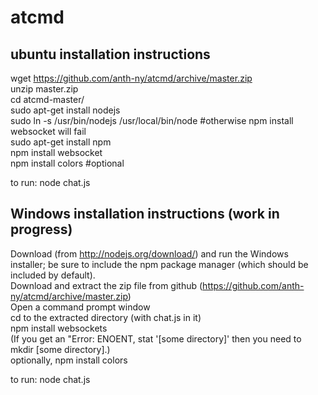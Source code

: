 atcmd
=====


ubuntu installation instructions
--------------------------------

wget https://github.com/anth-ny/atcmd/archive/master.zip  
unzip master.zip   
cd atcmd-master/  
sudo apt-get install nodejs  
sudo ln -s /usr/bin/nodejs /usr/local/bin/node #otherwise npm install websocket will fail  
sudo apt-get install npm  
npm install websocket  
npm install colors #optional  

to run: node chat.js

Windows installation instructions (work in progress)
----------------------------------------------------

Download (from http://nodejs.org/download/) and run the Windows installer; be sure to include the npm package manager (which should be included by default).  
Download and extract the zip file from github (https://github.com/anth-ny/atcmd/archive/master.zip)  
Open a command prompt window  
cd to the extracted directory (with chat.js in it)  
npm install websockets  
(If you get an "Error: ENOENT, stat '[some directory]' then you need to mkdir [some directory].)  
optionally, npm install colors  

to run: node chat.js

